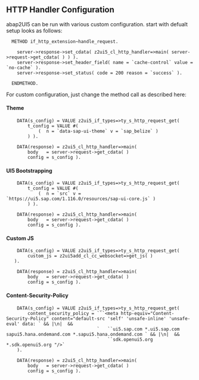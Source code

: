 ## HTTP Handler Configuration

abap2UI5 can be run with various custom configuration. start with defualt setup looks as follows:
```abap
  METHOD if_http_extension~handle_request.

    server->response->set_cdata( z2ui5_cl_http_handler=>main( server->request->get_cdata( ) ) ).
    server->response->set_header_field( name = `cache-control` value = `no-cache` ).
    server->response->set_status( code = 200 reason = `success` ).

  ENDMETHOD.
```
For custom configuration, just change the method call as described here:

#### Theme
```abap
    DATA(s_config) = VALUE z2ui5_if_types=>ty_s_http_request_get(
        t_config = VALUE #(
            (  n = `data-sap-ui-theme` v = `sap_belize` )
        ) ).

    DATA(response) = z2ui5_cl_http_handler=>main(
        body   = server->request->get_cdata( )
        config = s_config ).

``` 

#### UI5 Bootstrapping

```abap
    DATA(s_config) = VALUE z2ui5_if_types=>ty_s_http_request_get(
        t_config = VALUE #(
            (  n = `src` v = `https://ui5.sap.com/1.116.0/resources/sap-ui-core.js` )
        ) ).

    DATA(response) = z2ui5_cl_http_handler=>main(
        body   = server->request->get_cdata( )
        config = s_config ).

```

#### Custom JS

```abap
    DATA(s_config) = VALUE z2ui5_if_types=>ty_s_http_request_get(
        custom_js = z2ui5add_cl_cc_websocket=>get_js( )
   ).

    DATA(response) = z2ui5_cl_http_handler=>main(
        body   = server->request->get_cdata( )
        config = s_config ).

```


#### Content-Security-Policy

```abap
    DATA(s_config) = VALUE z2ui5_if_types=>ty_s_http_request_get(
        content_security_policy = ```<meta http-equiv="Content-Security-Policy" content="default-src 'self' 'unsafe-inline' 'unsafe-eval' data: ` && |\n|  &&
                                  `   ``ui5.sap.com *.ui5.sap.com sapui5.hana.ondemand.com *.sapui5.hana.ondemand.com ` && |\n|  &&
                                  `   ``sdk.openui5.org *.sdk.openui5.org "/>`
    ).

    DATA(response) = z2ui5_cl_http_handler=>main(
        body   = server->request->get_cdata( )
        config = s_config ).

```
